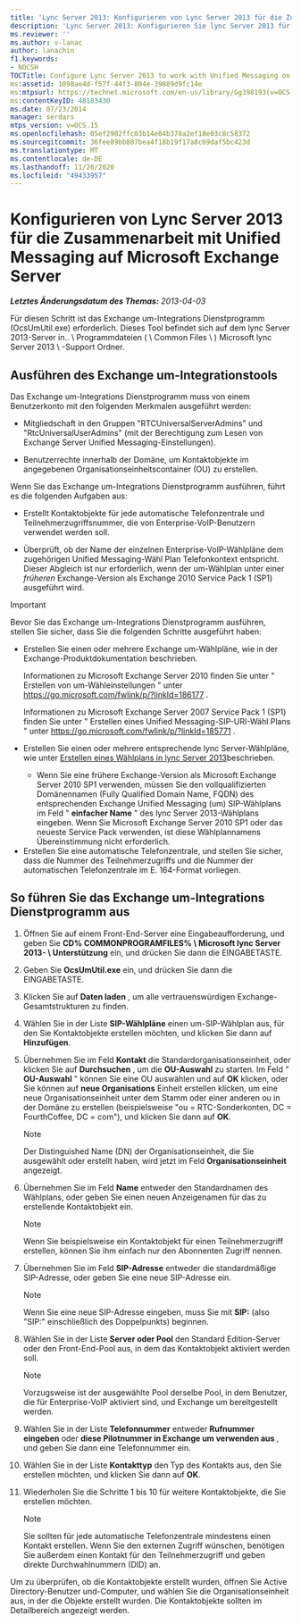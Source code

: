 ```yaml
---
title: 'Lync Server 2013: Konfigurieren von Lync Server 2013 für die Zusammenarbeit mit Unified Messaging auf Microsoft Exchange Server'
description: 'Lync Server 2013: Konfigurieren Sie lync Server 2013 für die Zusammenarbeit mit Unified Messaging auf Microsoft Exchange Server.'
ms.reviewer: ''
ms.author: v-lanac
author: lanachin
f1.keywords:
- NOCSH
TOCTitle: Configure Lync Server 2013 to work with Unified Messaging on Microsoft Exchange Server
ms:assetid: 1098ae4d-f57f-44f3-804e-39889d9fc14e
ms:mtpsurl: https://technet.microsoft.com/en-us/library/Gg398193(v=OCS.15)
ms:contentKeyID: 48183430
ms.date: 07/23/2014
manager: serdars
mtps_version: v=OCS.15
ms.openlocfilehash: 05ef2902ffc03b14e04b378a2ef18e03c8c58372
ms.sourcegitcommit: 36fee89bb887bea4f18b19f17a8c69daf5bc423d
ms.translationtype: MT
ms.contentlocale: de-DE
ms.lasthandoff: 11/26/2020
ms.locfileid: "49433957"
---
```

# <a name="configure-lync-server-2013-to-work-with-unified-messaging-on-microsoft-exchange-server"></a>Konfigurieren von Lync Server 2013 für die Zusammenarbeit mit Unified Messaging auf Microsoft Exchange Server

<div data-xmlns="http://www.w3.org/1999/xhtml">

<div class="topic" data-xmlns="http://www.w3.org/1999/xhtml" data-msxsl="urn:schemas-microsoft-com:xslt" data-cs="https://msdn.microsoft.com/">

<div data-asp="https://msdn2.microsoft.com/asp">



</div>

<div id="mainSection">

<div id="mainBody">

_**Letztes Änderungsdatum des Themas:** 2013-04-03_

Für diesen Schritt ist das Exchange um-Integrations Dienstprogramm (OcsUmUtil.exe) erforderlich. Dieses Tool befindet sich auf dem lync Server 2013-Server in.. \\ Programmdateien ( \\ Common Files \\ ) Microsoft lync Server 2013 \\ -Support Ordner.

<div>

## <a name="running-the-exchange-um-integration-utility"></a>Ausführen des Exchange um-Integrationstools

Das Exchange um-Integrations Dienstprogramm muss von einem Benutzerkonto mit den folgenden Merkmalen ausgeführt werden:

  - Mitgliedschaft in den Gruppen "RTCUniversalServerAdmins" und "RtcUniversalUserAdmins" (mit der Berechtigung zum Lesen von Exchange Server Unified Messaging-Einstellungen).

  - Benutzerrechte innerhalb der Domäne, um Kontaktobjekte im angegebenen Organisationseinheitscontainer (OU) zu erstellen.

Wenn Sie das Exchange um-Integrations Dienstprogramm ausführen, führt es die folgenden Aufgaben aus:

  - Erstellt Kontaktobjekte für jede automatische Telefonzentrale und Teilnehmerzugriffsnummer, die von Enterprise-VoIP-Benutzern verwendet werden soll.

  - Überprüft, ob der Name der einzelnen Enterprise-VoIP-Wählpläne dem zugehörigen Unified Messaging-Wähl Plan Telefonkontext entspricht. Dieser Abgleich ist nur erforderlich, wenn der um-Wählplan unter einer *früheren* Exchange-Version als Exchange 2010 Service Pack 1 (SP1) ausgeführt wird.

> [!IMPORTANT]
> Bevor Sie das Exchange um-Integrations Dienstprogramm ausführen, stellen Sie sicher, dass Sie die folgenden Schritte ausgeführt haben:
> <ul>
> <li><p>Erstellen Sie einen oder mehrere Exchange um-Wählpläne, wie in der Exchange-Produktdokumentation beschrieben.</p>
> <p>Informationen zu Microsoft Exchange Server 2010 finden Sie unter &quot; Erstellen von um-Wähleinstellungen &quot; unter <a href="https://go.microsoft.com/fwlink/p/?linkid=186177">https://go.microsoft.com/fwlink/p/?linkId=186177</a> .</p>
> <p>Informationen zu Microsoft Exchange Server 2007 Service Pack 1 (SP1) finden Sie unter &quot; Erstellen eines Unified Messaging-SIP-URI-Wähl Plans &quot; unter <a href="https://go.microsoft.com/fwlink/p/?linkid=185771">https://go.microsoft.com/fwlink/p/?linkId=185771</a> .</p></li>
> <li><p>Erstellen Sie einen oder mehrere entsprechende lync Server-Wählpläne, wie unter <a href="lync-server-2013-create-a-dial-plan.md">Erstellen eines Wählplans in lync Server 2013</a>beschrieben.</p></li>
> <ul><li>Wenn Sie eine frühere Exchange-Version als Microsoft Exchange Server 2010 SP1 verwenden, müssen Sie den vollqualifizierten Domänennamen (Fully Qualified Domain Name, FQDN) des entsprechenden Exchange Unified Messaging (um) SIP-Wählplans im Feld " <STRONG>einfacher Name</STRONG> " des lync Server 2013-Wählplans eingeben. Wenn Sie Microsoft Exchange Server 2010 SP1 oder das neueste Service Pack verwenden, ist diese Wählplannamens Übereinstimmung nicht erforderlich.</li></ul>
> <li>Erstellen Sie eine automatische Telefonzentrale, und stellen Sie sicher, dass die Nummer des Teilnehmerzugriffs und die Nummer der automatischen Telefonzentrale im E. 164-Format vorliegen.</li></ul>


<div>

## <a name="to-run-the-exchange-um-integration-utility"></a>So führen Sie das Exchange um-Integrations Dienstprogramm aus

1.  Öffnen Sie auf einem Front-End-Server eine Eingabeaufforderung, und geben Sie **CD% COMMONPROGRAMFILES% \\ Microsoft lync Server 2013- \\ Unterstützung** ein, und drücken Sie dann die EINGABETASTE.

2.  Geben Sie **OcsUmUtil.exe** ein, und drücken Sie dann die EINGABETASTE.

3.  Klicken Sie auf **Daten laden** , um alle vertrauenswürdigen Exchange-Gesamtstrukturen zu finden.

4.  Wählen Sie in der Liste **SIP-Wählpläne** einen um-SIP-Wählplan aus, für den Sie Kontaktobjekte erstellen möchten, und klicken Sie dann auf **Hinzufügen**.

5.  Übernehmen Sie im Feld **Kontakt** die Standardorganisationseinheit, oder klicken Sie auf **Durchsuchen** , um die **OU-Auswahl** zu starten. Im Feld " **OU-Auswahl** " können Sie eine OU auswählen und auf **OK** klicken, oder Sie können auf **neue Organisations** Einheit erstellen klicken, um eine neue Organisationseinheit unter dem Stamm oder einer anderen ou in der Domäne zu erstellen (beispielsweise "ou = RTC-Sonderkonten, DC = FourthCoffee, DC = com"), und klicken Sie dann auf **OK**.
    
    <div>
    

    > [!NOTE]  
    > Der Distinguished Name (DN) der Organisationseinheit, die Sie ausgewählt oder erstellt haben, wird jetzt im Feld <STRONG>Organisationseinheit</STRONG> angezeigt.

    
    </div>

6.  Übernehmen Sie im Feld **Name** entweder den Standardnamen des Wählplans, oder geben Sie einen neuen Anzeigenamen für das zu erstellende Kontaktobjekt ein.
    
    <div>
    

    > [!NOTE]  
    > Wenn Sie beispielsweise ein Kontaktobjekt für einen Teilnehmerzugriff erstellen, können Sie ihm einfach nur den Abonnenten Zugriff nennen.

    
    </div>

7.  Übernehmen Sie im Feld **SIP-Adresse** entweder die standardmäßige SIP-Adresse, oder geben Sie eine neue SIP-Adresse ein.
    
    <div>
    

    > [!NOTE]  
    > Wenn Sie eine neue SIP-Adresse eingeben, muss Sie mit <STRONG>SIP:</STRONG> (also "SIP:" einschließlich des Doppelpunkts) beginnen.

    
    </div>

8.  Wählen Sie in der Liste **Server oder Pool** den Standard Edition-Server oder den Front-End-Pool aus, in dem das Kontaktobjekt aktiviert werden soll.
    
    <div>
    

    > [!NOTE]  
    > Vorzugsweise ist der ausgewählte Pool derselbe Pool, in dem Benutzer, die für Enterprise-VoIP aktiviert sind, und Exchange um bereitgestellt werden.

    
    </div>

9.  Wählen Sie in der Liste **Telefonnummer** entweder **Rufnummer eingeben** oder **diese Pilotnummer in Exchange um verwenden aus** , und geben Sie dann eine Telefonnummer ein.

10. Wählen Sie in der Liste **Kontakttyp** den Typ des Kontakts aus, den Sie erstellen möchten, und klicken Sie dann auf **OK**.

11. Wiederholen Sie die Schritte 1 bis 10 für weitere Kontaktobjekte, die Sie erstellen möchten.
    
    <div>
    

    > [!NOTE]  
    > Sie sollten für jede automatische Telefonzentrale mindestens einen Kontakt erstellen. Wenn Sie den externen Zugriff wünschen, benötigen Sie außerdem einen Kontakt für den Teilnehmerzugriff und geben direkte Durchwahlnummern (DID) an.

    
    </div>

</div>

Um zu überprüfen, ob die Kontaktobjekte erstellt wurden, öffnen Sie Active Directory-Benutzer und-Computer, und wählen Sie die Organisationseinheit aus, in der die Objekte erstellt wurden. Die Kontaktobjekte sollten im Detailbereich angezeigt werden.

</div>

</div>

<span> </span>

</div>

</div>

</div>

